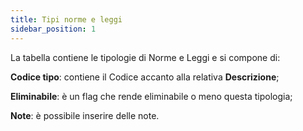 ```yaml
---
title: Tipi norme e leggi
sidebar_position: 1
---
```


La tabella contiene le tipologie di Norme e Leggi e si compone di:

**Codice tipo**: contiene il Codice accanto alla relativa **Descrizione**;

**Eliminabile**: è un flag che rende eliminabile o meno questa tipologia;

**Note**: è possibile inserire delle note.